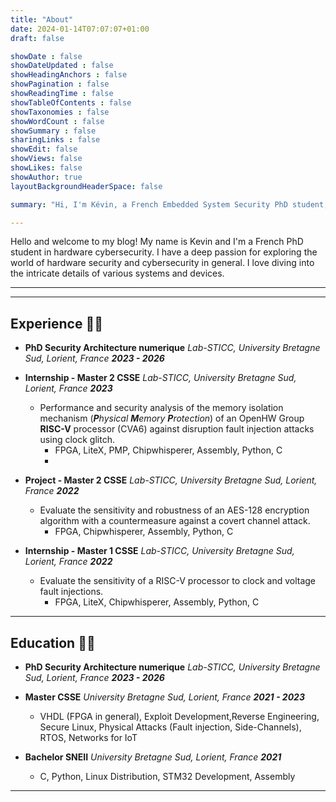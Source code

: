 ```yaml
---
title: "About"
date: 2024-01-14T07:07:07+01:00
draft: false

showDate : false
showDateUpdated : false
showHeadingAnchors : false
showPagination : false
showReadingTime : false
showTableOfContents : false
showTaxonomies : false 
showWordCount : false
showSummary : false
sharingLinks : false
showEdit: false
showViews: false
showLikes: false
showAuthor: true
layoutBackgroundHeaderSpace: false

summary: "Hi, I'm Kévin, a French Embedded System Security PhD student, and here is my blog"

---
```


Hello and welcome to my blog! My name is Kevin and I'm a French PhD student in hardware cybersecurity. I have a deep passion for exploring the world of hardware security and cybersecurity in general. I love diving into the intricate details of various systems and devices.

----

----

## Experience 👨‍💻

- **PhD Security Architecture numerique**
    *Lab-STICC, University Bretagne Sud, Lorient, France*
    ***2023 - 2026***
    
- **Internship - Master 2 CSSE**
    *Lab-STICC, University Bretagne Sud, Lorient, France*
    ***2023***
  - Performance and security analysis of the memory isolation mechanism (***P**hysical **M**emory **P**rotection*) of an OpenHW Group **RISC-V** processor (CVA6) against disruption fault injection attacks using clock glitch.
    - FPGA, LiteX, PMP, Chipwhisperer, Assembly, Python, C
    - 
- **Project - Master 2 CSSE**
    *Lab-STICC, University Bretagne Sud, Lorient, France*
    ***2022***
  - Evaluate the sensitivity and robustness of an AES-128 encryption algorithm with a countermeasure against a covert channel attack.
    - FPGA, Chipwhisperer, Assembly, Python, C

- **Internship - Master 1 CSSE**
    *Lab-STICC, University Bretagne Sud, Lorient, France*
    ***2022***
    - Evaluate the sensitivity of a RISC-V processor to clock and voltage fault injections.
        - FPGA, LiteX, Chipwhisperer, Assembly, Python, C

----

## Education 🧑‍🎓

- **PhD Security Architecture numerique**
    *Lab-STICC, University Bretagne Sud, Lorient, France*
    ***2023 - 2026***
    

- **Master CSSE**
  *University Bretagne Sud, Lorient, France*
  ***2021 - 2023***
  - VHDL (FPGA in general), Exploit Development,Reverse Engineering, Secure Linux, Physical Attacks (Fault injection, Side-Channels), RTOS, Networks for IoT

- **Bachelor SNEII**
    *University Bretagne Sud, Lorient, France*
    ***2021***
  - C, Python, Linux Distribution, STM32 Development, Assembly

----